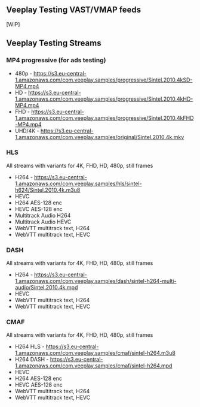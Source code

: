 ## Veeplay Testing VAST/VMAP feeds

[WIP]

## Veeplay Testing Streams

### MP4 progressive (for ads testing)

- 480p - https://s3.eu-central-1.amazonaws.com/com.veeplay.samples/progressive/Sintel.2010.4kSD-MP4.mp4
- HD - https://s3.eu-central-1.amazonaws.com/com.veeplay.samples/progressive/Sintel.2010.4kHD-MP4.mp4
- FHD - https://s3.eu-central-1.amazonaws.com/com.veeplay.samples/progressive/Sintel.2010.4kFHD-MP4.mp4
- UHD/4K - https://s3.eu-central-1.amazonaws.com/com.veeplay.samples/original/Sintel.2010.4k.mkv

### HLS

All streams with variants for 4K, FHD, HD, 480p, still frames

- H264 - https://s3.eu-central-1.amazonaws.com/com.veeplay.samples/hls/sintel-h624/Sintel.2010.4k.m3u8
- HEVC
- H264 AES-128 enc
- HEVC AES-128 enc
- Multitrack Audio H264
- Multitrack Audio HEVC
- WebVTT multitrack text, H264
- WebVTT multitrack text, HEVC

### DASH

All streams with variants for 4K, FHD, HD, 480p, still frames

- H264 - https://s3.eu-central-1.amazonaws.com/com.veeplay.samples/dash/sintel-h264-multi-audio/Sintel.2010.4k.mpd
- HEVC
- WebVTT multitrack text, H264
- WebVTT multitrack text, HEVC

### CMAF

All streams with variants for 4K, FHD, HD, 480p, still frames

- H264 HLS - https://s3.eu-central-1.amazonaws.com/com.veeplay.samples/cmaf/sintel-h264.m3u8
- H264 DASH - https://s3.eu-central-1.amazonaws.com/com.veeplay.samples/cmaf/sintel-h264.mpd
- HEVC
- H264 AES-128 enc
- HEVC AES-128 enc
- WebVTT multitrack text, H264
- WebVTT multitrack text, HEVC
